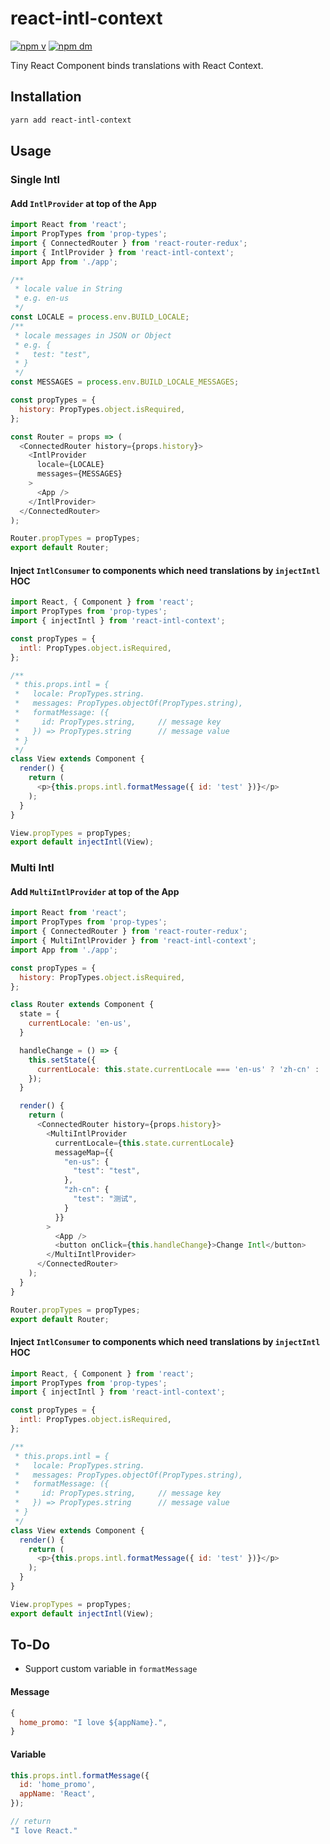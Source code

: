 # react-intl-context
[![npm v](https://img.shields.io/npm/v/react-intl-context.svg)](https://www.npmjs.com/package/react-intl-context)
[![npm dm](https://img.shields.io/npm/dm/react-intl-context.svg)](https://www.npmjs.com/package/react-intl-context)

Tiny React Component binds translations with React Context.

## Installation
```bash
yarn add react-intl-context
```

## Usage
### Single Intl
#### Add `IntlProvider` at top of the App
```javascript
import React from 'react';
import PropTypes from 'prop-types';
import { ConnectedRouter } from 'react-router-redux';
import { IntlProvider } from 'react-intl-context';
import App from './app';

/**
 * locale value in String
 * e.g. en-us
 */
const LOCALE = process.env.BUILD_LOCALE;
/**
 * locale messages in JSON or Object
 * e.g. {
 *   test: "test",
 * }
 */
const MESSAGES = process.env.BUILD_LOCALE_MESSAGES;

const propTypes = {
  history: PropTypes.object.isRequired,
};

const Router = props => (
  <ConnectedRouter history={props.history}>
    <IntlProvider
      locale={LOCALE}
      messages={MESSAGES}
    >
      <App />
    </IntlProvider>
  </ConnectedRouter>
);

Router.propTypes = propTypes;
export default Router;
```
#### Inject `IntlConsumer` to components which need translations by `injectIntl` HOC
```javascript
import React, { Component } from 'react';
import PropTypes from 'prop-types';
import { injectIntl } from 'react-intl-context';

const propTypes = {
  intl: PropTypes.object.isRequired,
};

/**
 * this.props.intl = {
 *   locale: PropTypes.string.
 *   messages: PropTypes.objectOf(PropTypes.string),
 *   formatMessage: ({
 *     id: PropTypes.string,     // message key
 *   }) => PropTypes.string      // message value
 * }
 */
class View extends Component {
  render() {
    return (
      <p>{this.props.intl.formatMessage({ id: 'test' })}</p>
    );
  }
}

View.propTypes = propTypes;
export default injectIntl(View);
```

### Multi Intl
#### Add `MultiIntlProvider` at top of the App
```javascript
import React from 'react';
import PropTypes from 'prop-types';
import { ConnectedRouter } from 'react-router-redux';
import { MultiIntlProvider } from 'react-intl-context';
import App from './app';

const propTypes = {
  history: PropTypes.object.isRequired,
};

class Router extends Component {
  state = {
    currentLocale: 'en-us',
  }

  handleChange = () => {
    this.setState({
      currentLocale: this.state.currentLocale === 'en-us' ? 'zh-cn' : 'en-us',
    });
  }

  render() {
    return (
      <ConnectedRouter history={props.history}>
        <MultiIntlProvider
          currentLocale={this.state.currentLocale}
          messageMap={{
            "en-us": {
              "test": "test",
            },
            "zh-cn": {
              "test": "测试",
            }
          }}
        >
          <App />
          <button onClick={this.handleChange}>Change Intl</button>
        </MultiIntlProvider>
      </ConnectedRouter>
    );
  }
}

Router.propTypes = propTypes;
export default Router;
```
#### Inject `IntlConsumer` to components which need translations by `injectIntl` HOC
```javascript
import React, { Component } from 'react';
import PropTypes from 'prop-types';
import { injectIntl } from 'react-intl-context';

const propTypes = {
  intl: PropTypes.object.isRequired,
};

/**
 * this.props.intl = {
 *   locale: PropTypes.string.
 *   messages: PropTypes.objectOf(PropTypes.string),
 *   formatMessage: ({
 *     id: PropTypes.string,     // message key
 *   }) => PropTypes.string      // message value
 * }
 */
class View extends Component {
  render() {
    return (
      <p>{this.props.intl.formatMessage({ id: 'test' })}</p>
    );
  }
}

View.propTypes = propTypes;
export default injectIntl(View);
```

## To-Do
* Support custom variable in `formatMessage`
#### Message
```javascript
{
  home_promo: "I love ${appName}.",
}
```
#### Variable
```javascript
this.props.intl.formatMessage({
  id: 'home_promo',
  appName: 'React',
});

// return
"I love React."
```